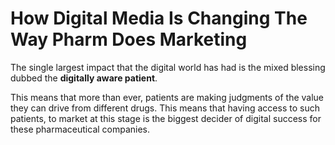 # How Digital Media Is Changing The Way Pharm Does Marketing

The single largest impact that the digital world has had is the mixed blessing dubbed the **digitally aware patient**.

This means that more than ever, patients are making judgments of the value they can drive from different drugs. This means that having access to such patients, to market at this stage is the biggest decider of digital success for these pharmaceutical companies.

